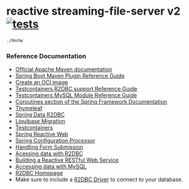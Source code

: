 # reactive streaming-file-server v2 [![tests](https://github.com/daggerok/streaming-file-server-v2/actions/workflows/tests.yml/badge.svg)](https://github.com/daggerok/streaming-file-server-v2/actions/workflows/tests.yml)

```bash
./mvnw
```

### Reference Documentation
* [Official Apache Maven documentation](https://maven.apache.org/guides/index.html)
* [Spring Boot Maven Plugin Reference Guide](https://docs.spring.io/spring-boot/docs/2.7.0/maven-plugin/reference/html/)
* [Create an OCI image](https://docs.spring.io/spring-boot/docs/2.7.0/maven-plugin/reference/html/#build-image)
* [Testcontainers R2DBC support Reference Guide](https://www.testcontainers.org/modules/databases/r2dbc/)
* [Testcontainers MySQL Module Reference Guide](https://www.testcontainers.org/modules/databases/mysql/)
* [Coroutines section of the Spring Framework Documentation](https://docs.spring.io/spring/docs/5.3.20/spring-framework-reference/languages.html#coroutines)
* [Thymeleaf](https://docs.spring.io/spring-boot/docs/2.7.0/reference/htmlsingle/#boot-features-spring-mvc-template-engines)
* [Spring Data R2DBC](https://docs.spring.io/spring-boot/docs/2.7.0/reference/htmlsingle/#boot-features-r2dbc)
* [Liquibase Migration](https://docs.spring.io/spring-boot/docs/2.7.0/reference/htmlsingle/#howto-execute-liquibase-database-migrations-on-startup)
* [Testcontainers](https://www.testcontainers.org/)
* [Spring Reactive Web](https://docs.spring.io/spring-boot/docs/2.7.0/reference/htmlsingle/#web.reactive)
* [Spring Configuration Processor](https://docs.spring.io/spring-boot/docs/2.7.0/reference/htmlsingle/#configuration-metadata-annotation-processor)
* [Handling Form Submission](https://spring.io/guides/gs/handling-form-submission/)
* [Acessing data with R2DBC](https://spring.io/guides/gs/accessing-data-r2dbc/)
* [Building a Reactive RESTful Web Service](https://spring.io/guides/gs/reactive-rest-service/)
* [Accessing data with MySQL](https://spring.io/guides/gs/accessing-data-mysql/)
* [R2DBC Homepage](https://r2dbc.io)
* Make sure to include a [R2DBC Driver](https://r2dbc.io/drivers/) to connect to your database.
